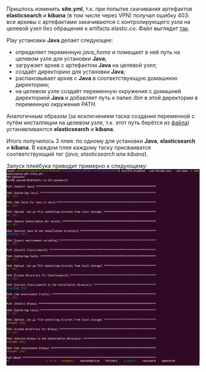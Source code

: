 Пришлось изменить **site.yml**, т.к. при попытке скачивания артефактов **elasticsearch** и **kibana** (в том числе через VPN) получал ошибку 403: все архивы с артефактами закачиваются с контролирующего узла на целевой узел без обращения к artifacts.elastic.co. Файл выглядит [так](playbook/site.yml).

Play установки **Java** делает следующее:   
- определяет переменную *java_home* и помещает в неё путь на целевом узле для установки **Java**;
- загружает архив с артефактом **Java** на целевой узел;
- создаёт директорию для установки **Java**;
- распаковывает архив с **Java** в соответствующую домашнюю директорию;
- на целевом узле создаёт переменную окружения с домашней директорией **Java** и добавляет путь к папке */bin* в этой директории в переменную окружения *PATH*.

Аналогичным образом (за исключением таска создания переменной с путём инсталляции на целевом узле, т.к. этот путь берётся из [файла](playbook/group_vars/elasticsearch/vars.yml)) устанавливаются **elasticsearch** и **kibana**.

Итого получилось 3 плея: по одному для установки **Java**, **elasticsearch** и **kibana**. В каждом плее каждому таску присваиватся соответствующий тег (*java*, *elasticsearch* или *kibana*).

Запуск плейбука приводит примерно к следующему:   
![](screenshots/play_out.png)
